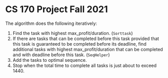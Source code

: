 # CS 170 Project Fall 2021

The algorithm does the following iteratively:
1) Find the task with highest max_profit/duration. (`Sorttask`)
2) If there are tasks that can be completed before this task provided that this task is guaranteed to be completed before its deadline, find additional tasks with highest max_profit/duration that can be completed and with deadline before this task. (`SeqHelper`)
3) Add the tasks to optimal sequence.
4) Stop when the total time to complete all tasks is just about to exceed 1440.
